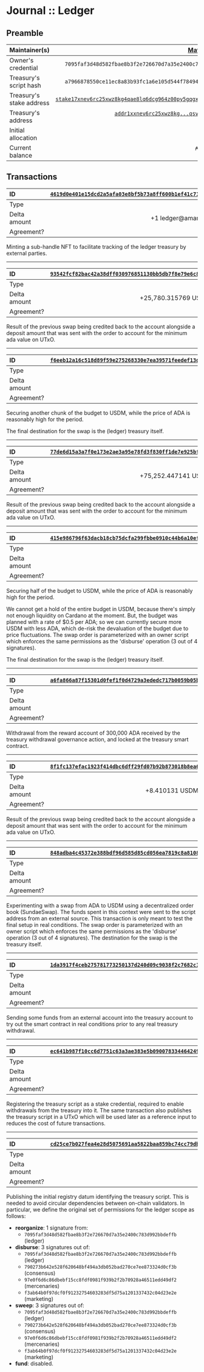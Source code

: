 # Journal :: Ledger

## Preamble

| Maintainer(s)            |                                                                               [Matthias Benkort][] |
| :----------------------- | -------------------------------------------------------------------------------------------------: |
| Owner's credential       |                                         `7095faf3d48d582fbae8b3f2e726670d7a35e2400c783d992bbdeffb` |
| Treasury's script hash   |                                         `a7966878550ce11ec8a83b93fc1a6e105d544f78494401066c4fe0cf` |
| Treasury's stake address |                                  [`stake17xnev6rc25xwz8kg4qae8lq6dcg964z00py5gqgxd387pncv8fq8g`][] |
| Treasury's address       | [`addr1xxnev6rc25xwz8kg...qsvmz0ur8sjjwfw8`][]<br/>[`ledger@amaru`](https://pool.pm/$ledger@amaru) |
| Initial allocation       |                                                                                         `₳300,000` |
| Current balance          |                                                                `₳168,757.99407`<br/>`$101,041.173` |

## Transactions

| ID           | [`4619d0e401e15dcd2a5afa03e8bf5b73a8ff600b1ef41c71c819f82ad7d1be5f`][] |
| :----------- | ---------------------------------------------------------------------: |
| Type         |                                                                    N/A |
| Delta amount |                                          +1 ledger@amaru, +1.28007 ADA |
| Agreement?   |                                                                    N/A |

Minting a sub-handle NFT to facilitate tracking of the ledger treasury by external parties.

---

| ID           | [`93542fcf82bac42a38dff030976851130bb5db7f8e79e6c87784b3488930c946`][] |
| :----------- | ---------------------------------------------------------------------: |
| Type         |                                                                    N/A |
| Delta amount |                                        +25,780.315769 USDM, +2.306 ADA |
| Agreement?   |                                                                    N/A |

Result of the previous swap being credited back to the account alongside a deposit amount that was sent with the order to account for the minimum ada value on UTxO.

---

| ID           | [`f6eeb12a16c518d89f59e275268330e7ea39571feedef13dbf866ffb7a33c8ed`][] |
| :----------- | ---------------------------------------------------------------------: |
| Type         |                                                             `disburse` |
| Delta amount |                                                            -31,000 ADA |
| Agreement?   |                                                                    N/A |

Securing another chunk of the budget to USDM, while the price of ADA is reasonably high for the period.

The final destination for the swap is the (ledger) treasury itself.

---

| ID           | [`77de6d15a3a7f0e173e2ae3a95e78fd3f830ff1de7e925bf752970de3f0ca082`][] |
| :----------- | ---------------------------------------------------------------------: |
| Type         |                                                                    N/A |
| Delta amount |                                        +75,252.447141 USDM, +2.408 ADA |
| Agreement?   |                                                                    N/A |

Result of the previous swap being credited back to the account alongside a deposit amount that was sent with the order to account for the minimum ada value on UTxO.

---

| ID           | [`415e986796f63dacb18cb75dcfa299fbbe0910c44b6a10efbd153fcc322177f9`][] |
| :----------- | ---------------------------------------------------------------------: |
| Type         |                                                             `disburse` |
| Delta amount |                                                           -100,250 ADA |
| Agreement?   |                                                                    N/A |

Securing half of the budget to USDM, while the price of ADA is reasonably high for the period.

We cannot get a hold of the entire budget in USDM, because there's simply not enough liquidity on Cardano at the moment. But, the budget was planned with a rate of $0.5 per ADA; so we can currently secure more USDM with less ADA, which de-risk the devaluation of the budget due to price fluctuations. The swap order is parameterized with an owner script which enforces the same permissions as the 'disburse' operation (3 out of 4 signatures). 

The final destination for the swap is the (ledger) treasury itself.

---

| ID           | [`a6fa866a87f15301d0fef1f0d4729a3ededc717b0059b05ba51ce43dc8009f1d`][] |
| :----------- | ---------------------------------------------------------------------: |
| Type         |                                                           `initialize` |
| Delta amount |                                                           +300,000 ADA |
| Agreement?   |                                                                    N/A |

Withdrawal from the reward account of 300,000 ADA received by the treasury withdrawal governance action, and locked at the treasury smart contract.

---

| ID           | [`8f1fc137efac1923f414dbc6dff29fd07b92b873018b8ea66d33ef16de3d0d12`][] |
| :----------- | ---------------------------------------------------------------------: |
| Type         |                                                                    N/A |
| Delta amount |                                          +8.410131 USDM, +2.000000 ADA |
| Agreement?   |                                                                    N/A |

Result of the previous swap being credited back to the account alongside a deposit amount that was sent with the order to account for the minimum ada value on UTxO.

---

| ID           | [`848adba4c45372e388bdf96d585d85cd056ea7819c8a810810b47551b39024d3`][] |
| :----------- | ---------------------------------------------------------------------: |
| Type         |                                                             `disburse` |
| Delta amount |                                                         -14.000000 ADA |
| Agreement?   |                                                                    N/A |

Experimenting with a swap from ADA to USDM using a decentralized order book (SundaeSwap). The funds spent in this context were sent to the script address from an external source. This transaction is only meant to test the final setup in real conditions. The swap order is parameterized with an owner script which enforces the same permissions as the 'disburse' operation (3 out of 4 signatures). The destination for the swap is the treasury itself.

---

| ID           | [`1da3917f4ceb275781773250137d240d09c9038f2c7682c18dcfc033445d74f4`][] |
| :----------- | ---------------------------------------------------------------------: |
| Type         |                                                                    N/A |
| Delta amount |                                                         +14.000000 ADA |
| Agreement?   |                                                                    N/A |

Sending some funds from an external account into the treasury account to try out the smart contract in real conditions prior to any real treasury withdrawal.

---

| ID           | [`ec641b987f10cc6d7751c63a3ae383e5b09007833446424959376c1c0f67a4fe`][] |
| :----------- | ---------------------------------------------------------------------: |
| Type         |                                                           `initialize` |
| Delta amount |                                                                      0 |
| Agreement?   |                                                                    N/A |

Registering the treasury script as a stake credential, required to enable withdrawals from the treasury into it. The same transaction also publishes the treasury script in a UTxO which will be used later as a reference input to reduces the cost of future transactions.

---

| ID           | [`cd25ce7b027fea4e28d5075691aa5822baa859bc74cc79db0377043bc9f383c7`][] |
| :----------- | ---------------------------------------------------------------------: |
| Type         |                                                              `publish` |
| Delta amount |                                                                      0 |
| Agreement?   |                                                                    N/A |

Publishing the initial registry datum identifying the treasury script. This is needed to avoid circular dependencies between on-chain validators. In particular, we define the original set of permissions for the ledger scope as follows:

- **reorganize**: 1 signature from:
  - `7095faf3d48d582fbae8b3f2e726670d7a35e2400c783d992bbdeffb` (ledger)
- **disburse**: 3 signatures out of:
  - `7095faf3d48d582fbae8b3f2e726670d7a35e2400c783d992bbdeffb` (ledger)
  - `790273b642e528f620648bf494a3db052bad270ce7ee873324d0cf3b` (consensus)
  - `97e0f6d6c86dbebf15cc8fdf0981f939b2f2b70928a46511edd49df2` (mercenaries)
  - `f3ab64b0f97dcf0f91232754603283df5d75a1201337432c04d23e2e` (marketing)
- **sweep**: 3 signatures out of:
  - `7095faf3d48d582fbae8b3f2e726670d7a35e2400c783d992bbdeffb` (ledger)
  - `790273b642e528f620648bf494a3db052bad270ce7ee873324d0cf3b` (consensus)
  - `97e0f6d6c86dbebf15cc8fdf0981f939b2f2b70928a46511edd49df2` (mercenaries)
  - `f3ab64b0f97dcf0f91232754603283df5d75a1201337432c04d23e2e` (marketing)
- **fund**: disabled.

[Matthias Benkort]: https://github.com/KtorZ

<!-- TODO: use explorer.cardano.org deeplink once it supports stake addresses -->

[`stake17xnev6rc25xwz8kg4qae8lq6dcg964z00py5gqgxd387pncv8fq8g`]: https://cardanoscan.io/stakeKey/stake17xnev6rc25xwz8kg4qae8lq6dcg964z00py5gqgxd387pncv8fq8g
[`addr1xxnev6rc25xwz8kg...qsvmz0ur8sjjwfw8`]: https://explorer.cardano.org/address/addr1xxnev6rc25xwz8kg4qae8lq6dcg964z00py5gqgxd387pna8je58s4gvuy0v32pmj07p5msst42y77zfgsqsvmz0ur8sjjwfw8

[`4619d0e401e15dcd2a5afa03e8bf5b73a8ff600b1ef41c71c819f82ad7d1be5f`]: https://explorer.cardano.org/tx/4619d0e401e15dcd2a5afa03e8bf5b73a8ff600b1ef41c71c819f82ad7d1be5f
[`93542fcf82bac42a38dff030976851130bb5db7f8e79e6c87784b3488930c946`]: https://explorer.cardano.org/tx/93542fcf82bac42a38dff030976851130bb5db7f8e79e6c87784b3488930c946
[`f6eeb12a16c518d89f59e275268330e7ea39571feedef13dbf866ffb7a33c8ed`]: https://explorer.cardano.org/tx/f6eeb12a16c518d89f59e275268330e7ea39571feedef13dbf866ffb7a33c8ed
[`77de6d15a3a7f0e173e2ae3a95e78fd3f830ff1de7e925bf752970de3f0ca082`]: https://explorer.cardano.org/tx/77de6d15a3a7f0e173e2ae3a95e78fd3f830ff1de7e925bf752970de3f0ca082
[`415e986796f63dacb18cb75dcfa299fbbe0910c44b6a10efbd153fcc322177f9`]: https://explorer.cardano.org/tx/415e986796f63dacb18cb75dcfa299fbbe0910c44b6a10efbd153fcc322177f9
[`a6fa866a87f15301d0fef1f0d4729a3ededc717b0059b05ba51ce43dc8009f1d`]: https://explorer.cardano.org/tx/a6fa866a87f15301d0fef1f0d4729a3ededc717b0059b05ba51ce43dc8009f1d
[`8f1fc137efac1923f414dbc6dff29fd07b92b873018b8ea66d33ef16de3d0d12`]: https://explorer.cardano.org/tx/8f1fc137efac1923f414dbc6dff29fd07b92b873018b8ea66d33ef16de3d0d12
[`1da3917f4ceb275781773250137d240d09c9038f2c7682c18dcfc033445d74f4`]: https://explorer.cardano.org/tx/1da3917f4ceb275781773250137d240d09c9038f2c7682c18dcfc033445d74f4
[`848adba4c45372e388bdf96d585d85cd056ea7819c8a810810b47551b39024d3`]: https://explorer.cardano.org/tx/848adba4c45372e388bdf96d585d85cd056ea7819c8a810810b47551b39024d3
[`cd25ce7b027fea4e28d5075691aa5822baa859bc74cc79db0377043bc9f383c7`]: https://explorer.cardano.org/tx/cd25ce7b027fea4e28d5075691aa5822baa859bc74cc79db0377043bc9f383c7
[`ec641b987f10cc6d7751c63a3ae383e5b09007833446424959376c1c0f67a4fe`]: https://explorer.cardano.org/tx/ec641b987f10cc6d7751c63a3ae383e5b09007833446424959376c1c0f67a4fe
